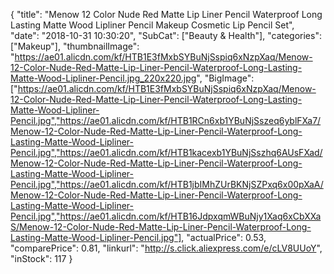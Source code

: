 {
	"title": "Menow 12 Color Nude Red Matte Lip Liner Pencil Waterproof Long Lasting Matte Wood Lipliner Pencil Makeup Cosmetic Lip Pencil Set",
	"date": "2018-10-31 10:30:20",
	"SubCat": ["Beauty & Health"],
	"categories": ["Makeup"],
	"thumbnailImage": "https://ae01.alicdn.com/kf/HTB1E3fMxbSYBuNjSspiq6xNzpXaq/Menow-12-Color-Nude-Red-Matte-Lip-Liner-Pencil-Waterproof-Long-Lasting-Matte-Wood-Lipliner-Pencil.jpg_220x220.jpg",
	"BigImage": ["https://ae01.alicdn.com/kf/HTB1E3fMxbSYBuNjSspiq6xNzpXaq/Menow-12-Color-Nude-Red-Matte-Lip-Liner-Pencil-Waterproof-Long-Lasting-Matte-Wood-Lipliner-Pencil.jpg","https://ae01.alicdn.com/kf/HTB1RCn6xb1YBuNjSszeq6yblFXa7/Menow-12-Color-Nude-Red-Matte-Lip-Liner-Pencil-Waterproof-Long-Lasting-Matte-Wood-Lipliner-Pencil.jpg","https://ae01.alicdn.com/kf/HTB1kacexb1YBuNjSszhq6AUsFXad/Menow-12-Color-Nude-Red-Matte-Lip-Liner-Pencil-Waterproof-Long-Lasting-Matte-Wood-Lipliner-Pencil.jpg","https://ae01.alicdn.com/kf/HTB1jbIMhZUrBKNjSZPxq6x00pXaA/Menow-12-Color-Nude-Red-Matte-Lip-Liner-Pencil-Waterproof-Long-Lasting-Matte-Wood-Lipliner-Pencil.jpg","https://ae01.alicdn.com/kf/HTB16JdpxqmWBuNjy1Xaq6xCbXXaS/Menow-12-Color-Nude-Red-Matte-Lip-Liner-Pencil-Waterproof-Long-Lasting-Matte-Wood-Lipliner-Pencil.jpg"],
	"actualPrice": 0.53,
	"comparePrice": 0.81,
	"linkurl": "http://s.click.aliexpress.com/e/cLV8UUoY",
	"inStock": 117
}
